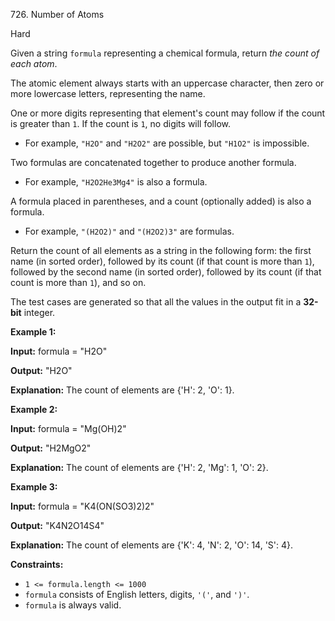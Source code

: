 ﻿726\. Number of Atoms

Hard

Given a string `formula` representing a chemical formula, return _the count of each atom_.

The atomic element always starts with an uppercase character, then zero or more lowercase letters, representing the name.

One or more digits representing that element's count may follow if the count is greater than `1`. If the count is `1`, no digits will follow.

*   For example, `"H2O"` and `"H2O2"` are possible, but `"H1O2"` is impossible.

Two formulas are concatenated together to produce another formula.

*   For example, `"H2O2He3Mg4"` is also a formula.

A formula placed in parentheses, and a count (optionally added) is also a formula.

*   For example, `"(H2O2)"` and `"(H2O2)3"` are formulas.

Return the count of all elements as a string in the following form: the first name (in sorted order), followed by its count (if that count is more than `1`), followed by the second name (in sorted order), followed by its count (if that count is more than `1`), and so on.

The test cases are generated so that all the values in the output fit in a **32-bit** integer.

**Example 1:**

**Input:** formula = "H2O"

**Output:** "H2O"

**Explanation:** The count of elements are {'H': 2, 'O': 1}.

**Example 2:**

**Input:** formula = "Mg(OH)2"

**Output:** "H2MgO2"

**Explanation:** The count of elements are {'H': 2, 'Mg': 1, 'O': 2}.

**Example 3:**

**Input:** formula = "K4(ON(SO3)2)2"

**Output:** "K4N2O14S4"

**Explanation:** The count of elements are {'K': 4, 'N': 2, 'O': 14, 'S': 4}.

**Constraints:**

*   `1 <= formula.length <= 1000`
*   `formula` consists of English letters, digits, `'('`, and `')'`.
*   `formula` is always valid.